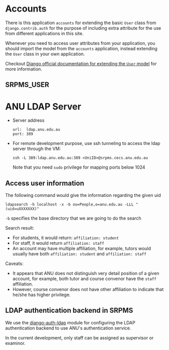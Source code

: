 # Accounts

There is this application `accounts` for extending the basic `User` class
from `django.contrib.auth` for the purpose of including extra attribute 
for the use from different applications in this site.

Whenever you need to access user attributes from your application, you
should import the model from the `accounts` application, instead extending
the `User` class in your own application. 

Checkout [Django official documentation for extending the `User` model](https://docs.djangoproject.com/en/2.2/topics/auth/customizing/#extending-the-existing-user-model)
for more information.

## SRPMS_USER



# ANU LDAP Server

- Server address
  ```
  url:  ldap.anu.edu.au
  port: 389
  ```
- For remote development purpose, use ssh tunneling to access the ldap server through the VM:
  
  `ssh -L 389:ldap.anu.edu.au:389 <UniID>@srpms.cecs.anu.edu.au`

  Note that you need `sudo` privilege for mapping ports below 1024

## Access user information

The following command would give the information regarding the given uid

`ldapsearch -h localhost -x -b ou=People,o=anu.edu.au -LLL "(uid=uXXXXXXX)"`

`-b` specifies the base directory that we are going to do the search

Search result:
- For students, it would return: `affiliation: student`
- For staff, it would return `affiliation: staff`
- An account may have multiple affiliation, for example, tutors would usually
  have both `affiliation: student` and `affiliation: staff`

Caveats:
- It appears that ANU does not distinguish very detail position of a given
  account, for example, both tutor and course convenor have the `staff` affiliation.
- However, course convenor does not have other affiliation to indicate that he/she
  has higher privilege. 
  
## LDAP authentication backend in SRPMS

We use the [django-auth-ldap](https://github.com/django-auth-ldap/django-auth-ldap) module
for configuring the LDAP authentication backend to use ANU's authentication service.

In the current development, only staff can be assigned as supervisor or examinor.


